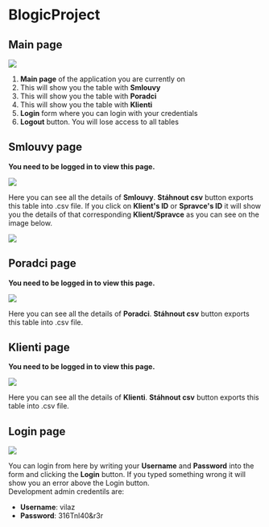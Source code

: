 # BlogicProject
## Main page
![](https://i.imgur.com/c41m9uk.png)
1. **Main page** of the application you are currently on 
2. This will show you the table with **Smlouvy**
3. This will show you the table with **Poradci**
4. This will show you the table with **Klienti**
5. **Login** form where you can login with your credentials
6. **Logout** button. You will lose access to all tables

## Smlouvy page
**You need to be logged in to view this page.**

![](https://imgur.com/z6oEAdg.png)

Here you can see all the details of **Smlouvy**. **Stáhnout csv** button exports this table into .csv file. If you click on **Klient's ID** or **Spravce's ID** it will show you the details of that corresponding **Klient/Spravce** as you can see on the image below.

![](https://imgur.com/sZJXBkZ.png)

## Poradci page
**You need to be logged in to view this page.**

![](https://imgur.com/H3wOkAg.png)

Here you can see all the details of **Poradci**. **Stáhnout csv** button exports this table into .csv file.

## Klienti page
**You need to be logged in to view this page.**

![](https://imgur.com/qzKSptC.png)

Here you can see all the details of **Klienti**. **Stáhnout csv** button exports this table into .csv file.

## Login page

![](https://imgur.com/ybLuFm3.png)

You can login from here by writing your **Username** and **Password** into the form and clicking the **Login** button. If you typed something wrong it will show you an error above the Login button.  
Development admin credentils are:
- **Username**: vilaz
- **Password**: 316Tnl40&r3r